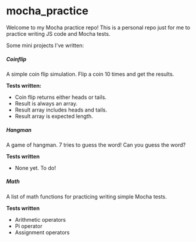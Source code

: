 # mocha_practice
Welcome to my Mocha practice repo!
This is a personal repo just for me to practice writing JS code and Mocha tests.

Some mini projects I've written:

##### Coinflip
A simple coin flip simulation. Flip a coin 10 times and get the results.

**Tests written:**
- Coin flip returns either heads or tails.
- Result is always an array.
- Result array includes heads and tails.
- Result array is expected length.

##### Hangman
A game of hangman. 7 tries to guess the word! Can you guess the word?

**Tests written**
- None yet. To do!

##### Math
A list of math functions for practicing writing simple Mocha tests.

**Tests written**
- Arithmetic operators
- Pi operator
- Assignment operators
